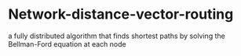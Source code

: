 # Network-distance-vector-routing
a fully distributed algorithm that finds shortest paths by solving the Bellman-Ford equation at each node
